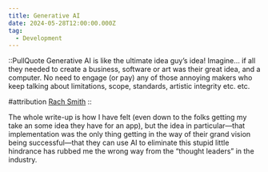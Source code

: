 ```yaml
---
title: Generative AI
date: 2024-05-28T12:00:00.000Z
tag:
  - Development
---
```

::PullQuote
Generative AI is like the ultimate idea guy’s idea! Imagine… if all they needed to create a business, software or art was their great idea, and a computer. No need to engage (or pay) any of those annoying makers who keep talking about limitations, scope, standards, artistic integrity etc. etc.

#attribution
[Rach Smith](https://rachsmith.com/ai-is-for-the-idea-guys/)
::

The whole write-up is how I have felt (even down to the folks getting my take an some idea they have for an app), but the idea in particular&mdash;that implementation was the only thing getting in the way of their grand vision being successful&mdash;that they can use AI to eliminate this stupid little hindrance has rubbed me the wrong way from the &ldquo;thought leaders&rdquo; in the industry.
